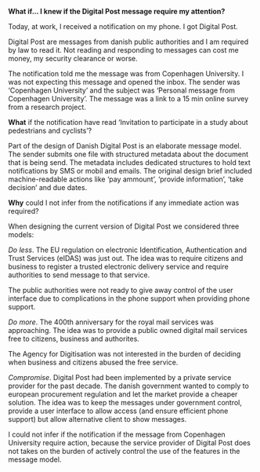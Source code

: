 **What if... I knew if the Digital Post message require my attention?**

Today, at work, I received a notification on my phone. I got Digital Post.

Digital Post are messages from danish public authorities and I am required by law to read it. Not reading and responding to messages can cost me money, my security clearance or worse. 

The notification told me the message was from Copenhagen University. I was not expecting this message and opened the inbox. The sender was ‘Copenhagen University’ and the subject was ‘Personal message from Copenhagen University’. The message was a link to a 15 min online survey from a research project.

**What** if the notification have read ‘Invitation to participate in a study about pedestrians and cyclists’?

Part of the design of Danish Digital Post is an elaborate message model. The sender submits one file with structured metadata about the document that is being send. The metadata includes dedicated structures to hold text notifications by SMS or mobil and emails. The original design brief included machine-readable actions like ‘pay ammount’, ‘provide information’, ‘take decision’ and due dates.

**Why** could I not infer from the notifications if any immediate action was required?

When designing the current version of Digital Post we considered three models:

*Do less*. The EU regulation on electronic Identification, Authentication and Trust Services (eIDAS) was just out. The idea was to require citizens and business to register a trusted electronic delivery service and require authorities to send message to that service.

The public authorities were not ready to give away control of the user interface due to complications in the phone support when providing phone support. 

*Do more*. The 400th anniversary for the royal mail services was approaching. The idea was to provide a public owned digital mail services free to citizens, business and authorites. 

The Agency for Digitisation was not interested in the burden of deciding when business and citizens abused the free service. 

*Compromise*. Digital Post had been implemented by a private service provider for the past decade. The danish government wanted to comply to european procurement regulation and let the market provide a cheaper solution. The idea was to keep the messages under government control, provide a user interface to allow access (and ensure efficient phone support) but allow alternative client to show messages.

I could not infer if the notification if the message from Copenhagen University require action, because the service provider of Digital Post does not takes on the burden of actively control the use of the features in the message model.


